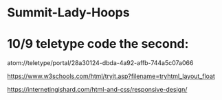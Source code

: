 # Summit-Lady-Hoops
# 10/9 teletype code the second:
atom://teletype/portal/28a30124-dbda-4a92-affb-744a5c07a066

https://www.w3schools.com/html/tryit.asp?filename=tryhtml_layout_float


https://internetingishard.com/html-and-css/responsive-design/

